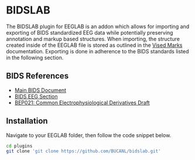 # BIDSLAB
The BIDSLAB plugin for EEGLAB is an addon which allows for importing and exporting of BIDS standardized EEG data while potentially preserving annotation and markup based structures. When importing, the structure created inside of the EEGLAB file is stored as outlined in the [Vised Marks](https://github.com/BUCANL/Vised-Marks) documentation. Exporting is done in adherence to the BIDS standards listed in the following section.

## BIDS References
* [Main BIDS Document](https://bids-specification.readthedocs.io/en/latest/)
* [BIDS EEG Section](https://bids-specification.readthedocs.io/en/latest/04-modality-specific-files/03-electroencephalography.html)
* [BEP021: Common Electrophysiological Derivatives Draft](https://docs.google.com/document/d/1PmcVs7vg7Th-cGC-UrX8rAhKUHIzOI-uIOh69_mvdlw)

## Installation
Navigate to your EEGLAB folder, then follow the code snippet below.
```bash
cd plugins
git clone 'git clone https://github.com/BUCANL/bidslab.git'
```
